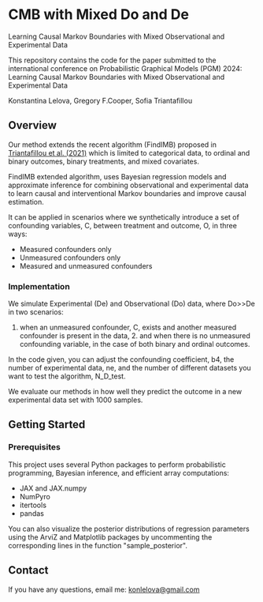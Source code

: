 # CMB with Mixed Do and De

Learning Causal Markov Boundaries with Mixed Observational and Experimental Data

This repository contains the code for the paper submitted to the international conference on Probabilistic Graphical Models (PGM) 2024:
Learning Causal Markov Boundaries with Mixed Observational and Experimental Data

Konstantina Lelova, Gregory F.Cooper, Sofia Triantafillou

## Overview
Our method extends the recent algorithm (FindIMB) proposed in [Triantafillou et al. (2021)](https://proceedings.mlr.press/v161/triantafillou21a.html) which is limited to categorical data, to ordinal and binary outcomes, binary treatments, and mixed covariates. 

FindIMB extended algorithm, uses Bayesian regression models and approximate inference for combining observational and experimental data to learn causal and interventional Markov boundaries and improve causal estimation. 

It can be applied in scenarios where we synthetically introduce a set of confounding variables, C, between treatment and outcome, O, in three ways:

* Measured confounders only
* Unmeasured confounders only
* Measured and unmeasured confounders

### Implementation

We simulate Experimental (De) and Observational (Do) data, where Do>>De in two scenarios: 

1. when an unmeasured confounder, C, exists and another measured confounder is present in the data, 2. and when there is no unmeasured confounding variable, in the case of both binary and ordinal outcomes.

In the code given, you can adjust the confounding coefficient, b4, the number of experimental data, ne, and the number of different datasets you want to test the algorithm, N_D_test.

We evaluate our methods in how well they predict the outcome in a new experimental data set with 1000 samples.

## Getting Started
### Prerequisites
This project uses several Python packages to perform probabilistic programming, Bayesian inference, and efficient array computations:

* JAX and JAX.numpy
* NumPyro
* itertools
* pandas

You can also visualize the posterior distributions of regression parameters using the ArviZ and Matplotlib packages by uncommenting the corresponding lines in the function "sample_posterior".
  
## Contact
If you have any questions, email me:  [konlelova@gmail.com](mailto:konlelova@gmail.com) 
